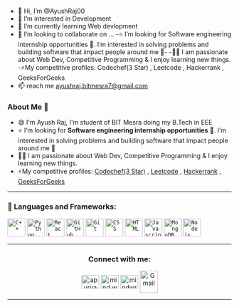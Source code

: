 - 👋 Hi, I’m @AyushRaj00
- 👀 I’m interested in Development
- 🌱 I’m currently learning Web devlopment
- 💞️ I’m looking to collaborate on ...
-⭐ I’m looking for Software engineering internship opportunities 🙋. I’m interested in solving problems and building software that impact people around me 🙌-
-👨‍💻 I am passionate about Web Dev,  Competitive Programming & I enjoy learning new things.
-⚡My competitive profiles: Codechef(3 Star) , Leetcode , Hackerrank , GeeksForGeeks
- 📫  reach me  ayushraj.bitmesra7@gmail.com

<!---
AyushRaj00/AyushRaj00 is a ✨ special ✨ repository because its `README.md` (this file) appears on your GitHub profile.
You can click the Preview link to take a look at your changes.
--->

### About Me 🚀
- :smile:  I'm Ayush Raj, I'm student of BIT Mesra doing my B.Tech in EEE
- :star:  I’m looking for **Software engineering internship opportunities** :raising_hand:. I’m interested in solving problems and building software that impact people around me :raised_hands: 
- 👨‍💻  I am passionate about Web Dev, Competitive Programming & I enjoy learning new things. </br>
- ⚡My competitive profiles: [Codechef(3 Star)](https://www.codechef.com/users/ayush_5001) , [Leetcode](https://leetcode.com/ayushmalhotra0007/) , [Hackerrank](https://www.hackerrank.com/ayushraj_bitmes1) , [GeeksForGeeks](https://auth.geeksforgeeks.org/user/ayushrajbitmesra7/profile)

<hr>

 ### 🔧 Languages and Frameworks:
<code><img width="40px" src="https://img.icons8.com/color/4x/c-plus-plus-logo.png" title="C++"/></code>
<code><img width="40px" src="https://img.icons8.com/color/4x/000000/python.png" title="Python"/></code>
<code><img width="40px" src="https://img.icons8.com/plasticine/100/000000/react.png" title="React"/></code>
<code><img width="40px" src="https://img.icons8.com/fluent/8x/github.png" title="GitHub"/></code>
<code><img width="40px" src="https://img.icons8.com/color/2x/git.png" title="Git"/></code>
<code><img width="40px" src="https://img.icons8.com/color/48/000000/css3.png" title="CSS"/></code>
<code><img width="40px" src="https://img.icons8.com/color/48/000000/html-5.png" title="HTML"/></code>
<code><img width="40px" src="https://img.icons8.com/color/48/000000/javascript.png" title="Javascript"/></code>
<code><img width="40px" src="https://img.icons8.com/color/8x/000000/mongodb.png" title="MongoDB"/></code>
<code><img width="40px" src="https://img.icons8.com/color/8x/000000/nodejs.png" title="Nodejs"/></code>

<hr>



<h3 align="center">Connect with me:</h3>
<p align="center">
<a href="https://www.linkedin.com/in/ayush-raj-4b318019a/" target="blank"><img align="center" src="https://raw.githubusercontent.com/rahuldkjain/github-profile-readme-generator/master/src/images/icons/Social/linked-in-alt.svg" alt="apurva866" height="30" width="40" /></a>
<a href="https://www.instagram.com/ayushmalhotra0007/" target="blank"><img align="center" src="https://raw.githubusercontent.com/rahuldkjain/github-profile-readme-generator/master/src/images/icons/Social/instagram.svg" alt="mind.wrapper" height="30" width="40" /></a>
<a href="https://leetcode.com/ayushmalhotra0007" target="blank"><img align="center" src="https://raw.githubusercontent.com/rahuldkjain/github-profile-readme-generator/master/src/images/icons/Social/leet-code.svg" alt="mindwr4pper" height="30" width="40" /></a>
<a href="mailto:ayushraj.bitmesra7@gmail.com"><img align="center" height="50" width="40" src="https://img.icons8.com/fluent/48/000000/gmail.png" title="Gmail"/></a>
 

<hr>
